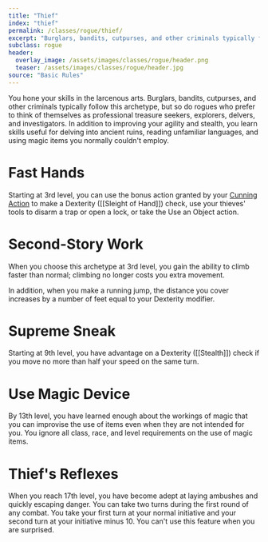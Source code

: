 ```yaml
---
title: "Thief"
index: "thief"
permalink: /classes/rogue/thief/
excerpt: "Burglars, bandits, cutpurses, and other criminals typically follow this archetype, but so do rogues who prefer to think of themselves as professional treasure seekers, explorers, delvers, and investigators."
subclass: rogue
header:
  overlay_image: /assets/images/classes/rogue/header.png
  teaser: /assets/images/classes/rogue/header.jpg
source: "Basic Rules"
---
```


You hone your skills in the larcenous arts. Burglars, bandits, cutpurses, and other criminals typically follow this archetype, but so do rogues who prefer to think of themselves as professional treasure seekers, explorers, delvers, and investigators. In addition to improving your agility and stealth, you learn skills useful for delving into ancient ruins, reading unfamiliar languages, and using magic items you normally couldn't employ.

# Fast Hands
Starting at 3rd level, you can use the bonus action granted by your [Cunning Action](/classes/rogue/#cunning-action) to make a Dexterity ([[Sleight of Hand]]) check, use your thieves' tools to disarm a trap or open a lock, or take the Use an Object action.

# Second-Story Work
When you choose this archetype at 3rd level, you gain the ability to climb faster than normal; climbing no longer costs you extra movement.

In addition, when you make a running jump, the distance you cover increases by a number of feet equal to your Dexterity modifier.

# Supreme Sneak
Starting at 9th level, you have advantage on a Dexterity ([[Stealth]]) check if you move no more than half your speed on the same turn.

# Use Magic Device
By 13th level, you have learned enough about the workings of magic that you can improvise the use of items even when they are not intended for you. You ignore all class, race, and level requirements on the use of magic items.

# Thief's Reflexes
When you reach 17th level, you have become adept at laying ambushes and quickly escaping danger. You can take two turns during the first round of any combat. You take your first turn at your normal initiative and your second turn at your initiative minus 10. You can't use this feature when you are surprised.
